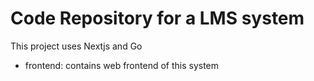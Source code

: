 # Code Repository for a LMS system

This project uses Nextjs and Go

- frontend: contains web frontend of this system
